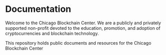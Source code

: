 # Documentation
Welcome to the Chicago Blockchain Center. We are a publicly and privately supported non-profit devoted to the education, promotion, and adoption of cryptocurrencies and blockchain technology. 

This repository holds public documents and resources for the Chicago Blockchain Center
